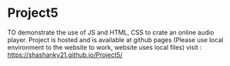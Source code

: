 # Project5
TO demonstrate the use of JS and HTML, CSS to crate an online audio player.
Project is hosted and is available at github pages (Please use local environment to the website to work, website uses local files) visit : https://shashanky21.github.io/Project5/ 
